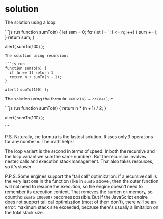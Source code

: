 # solution

The solution using a loop:

\`\`\`js run function sumTo\(n\) { let sum = 0; for \(let i = 1; i &lt;= n; i++\) { sum += i; } return sum; }

alert\( sumTo\(100\) \);

```text
The solution using recursion:

```js run
function sumTo(n) {
  if (n == 1) return 1;
  return n + sumTo(n - 1);
}

alert( sumTo(100) );
```

The solution using the formula: `sumTo(n) = n*(n+1)/2`:

\`\`\`js run function sumTo\(n\) { return n \* \(n + 1\) / 2; }

alert\( sumTo\(100\) \);

\`\`\`

P.S. Naturally, the formula is the fastest solution. It uses only 3 operations for any number `n`. The math helps!

The loop variant is the second in terms of speed. In both the recursive and the loop variant we sum the same numbers. But the recursion involves nested calls and execution stack management. That also takes resources, so it's slower.

P.P.S. Some engines support the "tail call" optimization: if a recursive call is the very last one in the function \(like in `sumTo` above\), then the outer function will not need to resume the execution, so the engine doesn't need to remember its execution context. That removes the burden on memory, so counting `sumTo(100000)` becomes possible. But if the JavaScript engine does not support tail call optimization \(most of them don't\), there will be an error: maximum stack size exceeded, because there's usually a limitation on the total stack size.

